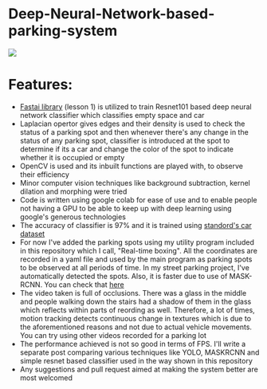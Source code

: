 # Deep-Neural-Network-based-parking-system

![](deep_park.gif)

# Features:
- [Fastai library](https://github.com/fastai) (lesson 1) is utilized to train Resnet101 based deep neural network classifier which classifies empty space and car
- Laplacian opertor gives edges and their density is used to check the status of a parking spot and then whenever there's any change in the status of any parking spot, classifier is introduced at the spot to determine if its a car and change the color of the spot to indicate whether it is occupied or empty
- OpenCV is used and its inbuilt functions are played with, to observe their efficiency
- Minor computer vision techniques like background subtraction, kernel dilation and morphing were tried  
- Code is written using google colab for ease of use and to enable people not having a GPU to be able to keep up with deep learning using google's generous technologies
- The accuracy of classifier is 97% and it is trained using [standord's car dataset](https://ai.stanford.edu/~jkrause/cars/car_dataset.html)
- For now I've added the parking spots using my utility program included in this repository which I call, "Real-time boxing". All the coordinates are recorded in a yaml file and used by the main program as parking spots to be observed at all periods of time. In my street parking project, I've automatically detected the spots. Also, it is faster due to use of MASK-RCNN. You can check that [here](https://github.com/ankit1khare/Easy_street_parking_with_MASK-RCNN) 
- The video taken is full of occlusions. There was a glass in the middle and people walking down the stairs had a shadow of them in the glass which reflects within parts of reording as well. Therefore, a lot of times, motion tracking detects continuous change in textures which is due to the aforementioned reasons and not due to actual vehicle movements. You can try using other videos recorded for a parking lot  
- The performance achieved is not so good in terms of FPS. I'll write a separate post comparing various techniques like YOLO, MASKRCNN and simple resnet based classifier used in the way shown in this repository
- Any suggestions and pull request aimed at making the system better are most welcomed


